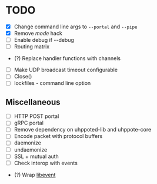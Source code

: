 # TODO

- [x] Change command line args to `--portal` and `--pipe`
- [x] Remove _mode_ hack
- [ ] Enable debug if --debug
- [ ] Routing matrix
- (?) Replace handler functions with channels
- [ ] Make UDP broadcast timeout configurable
- [ ] Close()
- [ ] lockfiles
      - command line option

## Miscellaneous
- [ ] HTTP POST portal
- [ ] gRPC portal
- [ ] Remove dependency on uhppoted-lib and uhppote-core
- [ ] Encode packet with protocol buffers
- [ ] daemonize
- [ ] undaemonize
- [ ] SSL + mutual auth
- [ ] Check interop with events
- (?) Wrap [libevent](https://libevent.org)
